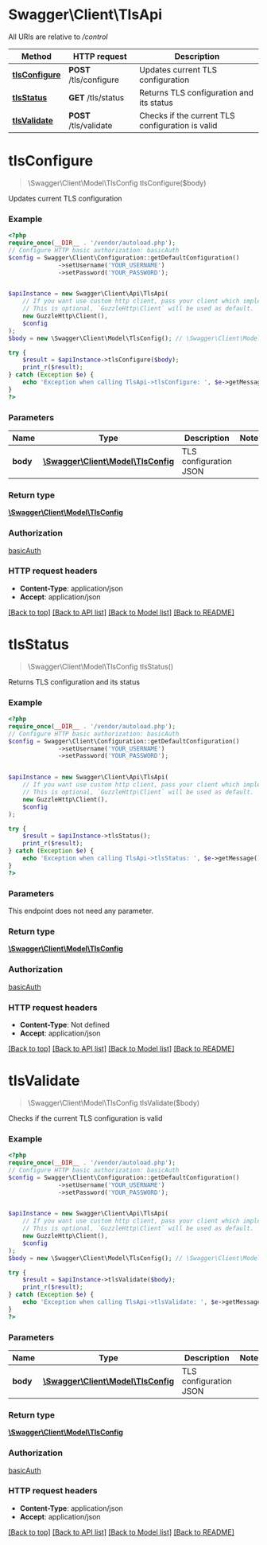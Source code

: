 # Swagger\Client\TlsApi

All URIs are relative to */control*

Method | HTTP request | Description
------------- | ------------- | -------------
[**tlsConfigure**](TlsApi.md#tlsconfigure) | **POST** /tls/configure | Updates current TLS configuration
[**tlsStatus**](TlsApi.md#tlsstatus) | **GET** /tls/status | Returns TLS configuration and its status
[**tlsValidate**](TlsApi.md#tlsvalidate) | **POST** /tls/validate | Checks if the current TLS configuration is valid

# **tlsConfigure**
> \Swagger\Client\Model\TlsConfig tlsConfigure($body)

Updates current TLS configuration

### Example
```php
<?php
require_once(__DIR__ . '/vendor/autoload.php');
// Configure HTTP basic authorization: basicAuth
$config = Swagger\Client\Configuration::getDefaultConfiguration()
              ->setUsername('YOUR_USERNAME')
              ->setPassword('YOUR_PASSWORD');


$apiInstance = new Swagger\Client\Api\TlsApi(
    // If you want use custom http client, pass your client which implements `GuzzleHttp\ClientInterface`.
    // This is optional, `GuzzleHttp\Client` will be used as default.
    new GuzzleHttp\Client(),
    $config
);
$body = new \Swagger\Client\Model\TlsConfig(); // \Swagger\Client\Model\TlsConfig | TLS configuration JSON

try {
    $result = $apiInstance->tlsConfigure($body);
    print_r($result);
} catch (Exception $e) {
    echo 'Exception when calling TlsApi->tlsConfigure: ', $e->getMessage(), PHP_EOL;
}
?>
```

### Parameters

Name | Type | Description  | Notes
------------- | ------------- | ------------- | -------------
 **body** | [**\Swagger\Client\Model\TlsConfig**](../Model/TlsConfig.md)| TLS configuration JSON |

### Return type

[**\Swagger\Client\Model\TlsConfig**](../Model/TlsConfig.md)

### Authorization

[basicAuth](../../README.md#basicAuth)

### HTTP request headers

 - **Content-Type**: application/json
 - **Accept**: application/json

[[Back to top]](#) [[Back to API list]](../../README.md#documentation-for-api-endpoints) [[Back to Model list]](../../README.md#documentation-for-models) [[Back to README]](../../README.md)

# **tlsStatus**
> \Swagger\Client\Model\TlsConfig tlsStatus()

Returns TLS configuration and its status

### Example
```php
<?php
require_once(__DIR__ . '/vendor/autoload.php');
// Configure HTTP basic authorization: basicAuth
$config = Swagger\Client\Configuration::getDefaultConfiguration()
              ->setUsername('YOUR_USERNAME')
              ->setPassword('YOUR_PASSWORD');


$apiInstance = new Swagger\Client\Api\TlsApi(
    // If you want use custom http client, pass your client which implements `GuzzleHttp\ClientInterface`.
    // This is optional, `GuzzleHttp\Client` will be used as default.
    new GuzzleHttp\Client(),
    $config
);

try {
    $result = $apiInstance->tlsStatus();
    print_r($result);
} catch (Exception $e) {
    echo 'Exception when calling TlsApi->tlsStatus: ', $e->getMessage(), PHP_EOL;
}
?>
```

### Parameters
This endpoint does not need any parameter.

### Return type

[**\Swagger\Client\Model\TlsConfig**](../Model/TlsConfig.md)

### Authorization

[basicAuth](../../README.md#basicAuth)

### HTTP request headers

 - **Content-Type**: Not defined
 - **Accept**: application/json

[[Back to top]](#) [[Back to API list]](../../README.md#documentation-for-api-endpoints) [[Back to Model list]](../../README.md#documentation-for-models) [[Back to README]](../../README.md)

# **tlsValidate**
> \Swagger\Client\Model\TlsConfig tlsValidate($body)

Checks if the current TLS configuration is valid

### Example
```php
<?php
require_once(__DIR__ . '/vendor/autoload.php');
// Configure HTTP basic authorization: basicAuth
$config = Swagger\Client\Configuration::getDefaultConfiguration()
              ->setUsername('YOUR_USERNAME')
              ->setPassword('YOUR_PASSWORD');


$apiInstance = new Swagger\Client\Api\TlsApi(
    // If you want use custom http client, pass your client which implements `GuzzleHttp\ClientInterface`.
    // This is optional, `GuzzleHttp\Client` will be used as default.
    new GuzzleHttp\Client(),
    $config
);
$body = new \Swagger\Client\Model\TlsConfig(); // \Swagger\Client\Model\TlsConfig | TLS configuration JSON

try {
    $result = $apiInstance->tlsValidate($body);
    print_r($result);
} catch (Exception $e) {
    echo 'Exception when calling TlsApi->tlsValidate: ', $e->getMessage(), PHP_EOL;
}
?>
```

### Parameters

Name | Type | Description  | Notes
------------- | ------------- | ------------- | -------------
 **body** | [**\Swagger\Client\Model\TlsConfig**](../Model/TlsConfig.md)| TLS configuration JSON |

### Return type

[**\Swagger\Client\Model\TlsConfig**](../Model/TlsConfig.md)

### Authorization

[basicAuth](../../README.md#basicAuth)

### HTTP request headers

 - **Content-Type**: application/json
 - **Accept**: application/json

[[Back to top]](#) [[Back to API list]](../../README.md#documentation-for-api-endpoints) [[Back to Model list]](../../README.md#documentation-for-models) [[Back to README]](../../README.md)

